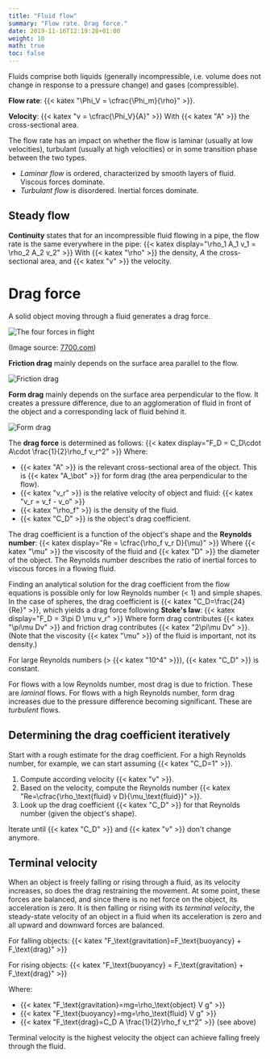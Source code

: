 ```yaml
---
title: "Fluid flow"
summary: "Flow rate. Drag force."
date: 2019-11-16T12:19:28+01:00
weight: 10
math: true
toc: false
---
```


Fluids comprise both liquids (generally incompressible, i.e. volume does not change in response to a pressure change) and gases (compressible).

**Flow rate**: {{< katex "\Phi_V = \cfrac{\Phi_m}{\rho}" >}}.

**Velocity**: {{< katex "v = \cfrac{\Phi_V}{A}" >}}
With {{< katex "A" >}} the cross-sectional area.

The flow rate has an impact on whether the flow is laminar (usually at low velocities), turbulant (usually at high velocities) or in some transition phase between the two types.

* _Laminar flow_ is ordered, characterized by smooth layers of fluid. Viscous forces dominate.
* _Turbulant flow_ is disordered. Inertial forces dominate.

## Steady flow

**Continuity** states that for an incompressible fluid flowing in a pipe, the flow rate is the same everywhere in the pipe:
{{< katex display="\rho_1 A_1 v_1 = \rho_2 A_2 v_2" >}}
With {{< katex "\rho" >}} the density, $A$ the cross-sectional area, and {{< katex "v" >}} the velocity.

# Drag force

A solid object moving through a fluid generates a drag force.

![The four forces in flight](http://code7700.com/images/forces_g450_fictitious.png)

(Image source: [7700.com](http://code7700.com))

**Friction drag** mainly depends on the surface area parallel to the flow.

![Friction drag](/images/docs/friction-drag.png)

**Form drag** mainly depends on the surface area perpendicular to the flow. It creates a pressure difference, due to an agglomeration of fluid in front of the object and a corresponding lack of fluid behind it.

![Form drag](/images/docs/form-drag.png)

The **drag force** is determined as follows:
{{< katex display="F_D = C_D\cdot A\cdot \frac{1}{2}\rho_f v_r^2" >}}
Where:

* {{< katex "A" >}} is the relevant cross-sectional area of the object. This is {{< katex "A_\bot" >}} for form drag (the area perpendicular to the flow).
* {{< katex "v_r" >}} is the relative velocity of object and fluid: {{< katex "v_r = v_f - v_o" >}}
* {{< katex "\rho_f" >}} is the density of the fluid.
* {{< katex "C_D" >}} is the object's drag coefficient.

The drag coefficient is a function of the object's shape and the **Reynolds number**:
{{< katex display="Re = \cfrac{\rho_f v_r D}{\mu}" >}}
Where {{< katex "\mu" >}} the viscosity of the fluid and {{< katex "D" >}} the diameter of the object. The Reynolds number describes the ratio of inertial forces to viscous forces in a flowing fluid.

Finding an analytical solution for the drag coefficient from the flow equations is possible only for low Reynolds number (< 1) and simple shapes. In the case of spheres, the drag coefficient is {{< katex "C_D=\frac{24}{Re}" >}}, which yields a drag force following **Stoke's law**:
{{< katex display="F_D = 3\pi D \mu v_r" >}}
Where form drag contributes {{< katex "\pi\mu Dv" >}} and friction drag contributes {{< katex "2\pi\mu Dv" >}}. (Note that the viscosity {{< katex "\mu" >}} of the fluid is important, not its density.)

For large Reynolds numbers (> {{< katex "10^4" >}}), {{< katex "C_D" >}} is constant.

For flows with a low Reynolds number, most drag is due to friction. These are _laminal_ flows. For flows with a high Reynolds number, form drag increases due to the pressure difference becoming significant. These are _turbulent_ flows.

## Determining the drag coefficient iteratively

Start with a rough estimate for the drag coefficient. For a high Reynolds number, for example, we can start assuming {{< katex "C_D=1" >}}.

1. Compute according velocity {{< katex "v" >}}.
2. Based on the velocity, compute the Reynolds number {{< katex "Re=\cfrac{\rho_\text{fluid} v D}{\mu_\text{fluid}}" >}}.
3. Look up the drag coefficient {{< katex "C_D" >}} for that Reynolds number (given the object's shape).  

Iterate until {{< katex "C_D" >}} and {{< katex "v" >}} don't change anymore.

## Terminal velocity

When an object is freely falling or rising through a fluid, as its velocity increases, so does the drag restraining the movement. At some point, these forces are balanced, and since there is no net force on the object, its acceleration is zero. It is then falling or rising with its _terminal velocity_, the steady-state velocity of an object in a fluid when its acceleration is zero and all upward and downward forces are balanced.

For falling objects: {{< katex "F_\text{gravitation}=F_\text{buoyancy} + F_\text{drag}" >}}

For rising objects: {{< katex "F_\text{buoyancy} = F_\text{gravitation} + F_\text{drag}" >}}

Where:

* {{< katex "F_\text{gravitation}=mg=\rho_\text{object} V g" >}}
* {{< katex "F_\text{buoyancy}=mg=\rho_\text{fluid} V g" >}}
* {{< katex "F_\text{drag}=C_D A \frac{1}{2}\rho_f v_t^2" >}} (see above)

Terminal velocity is the highest velocity the object can achieve falling freely through the fluid.
